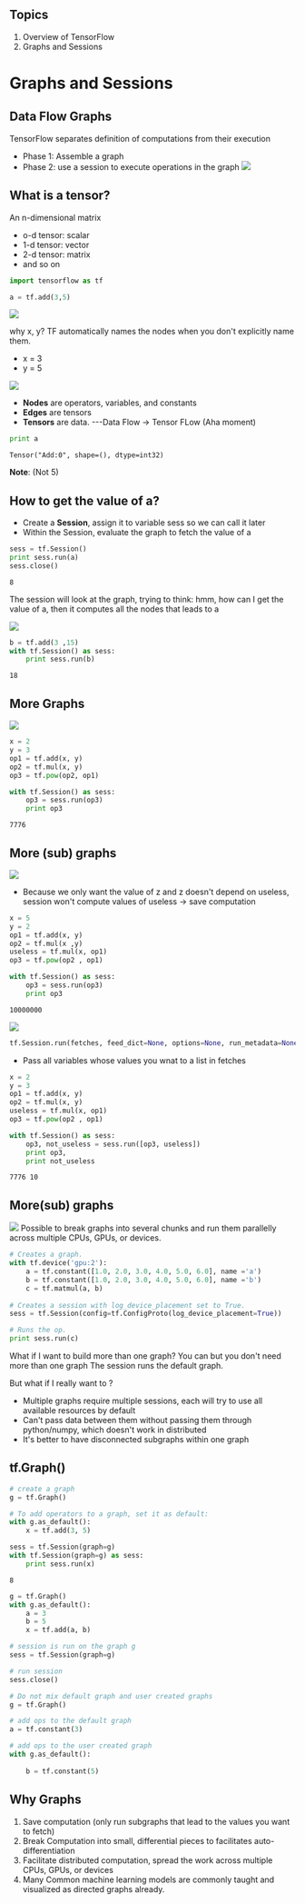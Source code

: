
Topics
----------
1. Overview of TensorFlow
2. Graphs and Sessions



# Graphs and Sessions

## Data Flow Graphs
TensorFlow separates definition of computations from their execution
- Phase 1: Assemble a graph
- Phase 2: use a session to execute operations in the graph
![](assets/Selection_001.png)

## What is a tensor?
An n-dimensional matrix
- o-d tensor: scalar
- 1-d tensor: vector
- 2-d tensor: matrix
- and so on


```python
import tensorflow as tf
```


```python
a = tf.add(3,5)
```

![](assets/Selection_002.png)

why x, y?
TF automatically names the nodes when you don't explicitly name them. 

- x = 3
- y = 5

![](assets/Selection_003.png)
- **Nodes** are operators, variables, and constants
- **Edges** are tensors
- **Tensors** are data.  ---Data Flow -> Tensor FLow (Aha moment)


```python
print a
```

    Tensor("Add:0", shape=(), dtype=int32)


**Note**: (Not 5)

## How to get the value of a?
- Create a **Session**, assign it to variable sess so we can call it later
- Within the Session, evaluate the graph to fetch the value of a


```python
sess = tf.Session()
print sess.run(a)
sess.close()
```

    8


The session will look at the graph, trying to think: hmm, how can I get the value of a, then it computes all the nodes that leads to a

![](assets/Selection_004.png)


```python
b = tf.add(3 ,15)
with tf.Session() as sess:
    print sess.run(b)
```

    18


## More Graphs
![](assets/Selection_005.png)


```python
x = 2
y = 3
op1 = tf.add(x, y)
op2 = tf.mul(x, y)
op3 = tf.pow(op2, op1)
```


```python
with tf.Session() as sess:
    op3 = sess.run(op3)
    print op3
```

    7776


## More (sub) graphs
![](assets/Selection_006.png)
- Because we only want the value of z and z doesn't depend on useless, session won't compute values of useless
-> save computation


```python
x = 5
y = 2
op1 = tf.add(x, y)
op2 = tf.mul(x ,y)
useless = tf.mul(x, op1)
op3 = tf.pow(op2 , op1)
```


```python
with tf.Session() as sess:
    op3 = sess.run(op3)
    print op3
```

    10000000


![](assets/Selection_006.png)
```python 
tf.Session.run(fetches, feed_dict=None, options=None, run_metadata=None)
```
- Pass all variables whose values you wnat to a list in fetches



```python
x = 2 
y = 3
op1 = tf.add(x, y)
op2 = tf.mul(x, y)
useless = tf.mul(x, op1)
op3 = tf.pow(op2 , op1)

```


```python
with tf.Session() as sess:
    op3, not_useless = sess.run([op3, useless])
    print op3,
    print not_useless
```

    7776 10


## More(sub) graphs
![](assets/Selection_007.png)
Possible to break graphs into several chunks and run them parallelly across multiple CPUs, GPUs, or devices.

```python
# Creates a graph.
with tf.device('gpu:2'):
    a = tf.constant([1.0, 2.0, 3.0, 4.0, 5.0, 6.0], name ='a')
    b = tf.constant([1.0, 2.0, 3.0, 4.0, 5.0, 6.0], name ='b')
    c = tf.matmul(a, b)
    
# Creates a session with log_device_placement set to True.
sess = tf.Session(config=tf.ConfigProto(log_device_placement=True))

# Runs the op.
print sess.run(c)

```

What if I want to build more than one graph? You can but you don't need more than one graph The session runs the default graph.

But what if I really want to ?

- Multiple graphs require multiple sessions, each will try to use all available resources by default
- Can't pass data between them without passing them through python/numpy, which doesn't work in distributed
- It's better to have disconnected subgraphs within one graph


## tf.Graph()


```python
# create a graph
g = tf.Graph()

# To add operators to a graph, set it as default:
with g.as_default():
    x = tf.add(3, 5)
```


```python
sess = tf.Session(graph=g)
with tf.Session(graph=g) as sess:
    print sess.run(x)
```

    8



```python
g = tf.Graph()
with g.as_default():
    a = 3
    b = 5
    x = tf.add(a, b)

```


```python
# session is run on the graph g
sess = tf.Session(graph=g)

# run session
sess.close()

```


```python
# Do not mix default graph and user created graphs
g = tf.Graph()

# add ops to the default graph
a = tf.constant(3)

# add ops to the user created graph
with g.as_default():
    
    b = tf.constant(5)
```

## Why Graphs

1. Save computation (only run subgraphs that lead to the values you want to fetch)
2. Break Computation into small, differential pieces to facilitates auto-differentiation
3. Facilitate distributed computation, spread the work across multiple CPUs, GPUs, or devices
4. Many Common machine learning models are commonly taught and visualized as directed graphs already.
